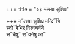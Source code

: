 +++
title = "०३ मत्स्वा सुशिप्र"

+++
म᳓त्स्वा सुशिप्र मन्दि᳓भि  
स्तो᳓मेभिर् विश्वचर्षणे  
स᳓चैषु᳓ स᳓वनेषु आ᳓